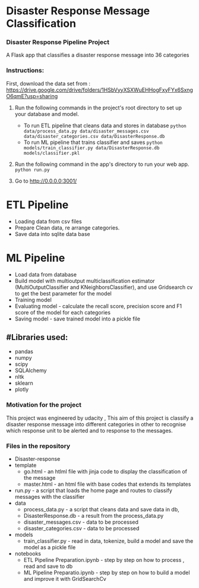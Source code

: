 # Disaster Response Message Classification
### Disaster Response Pipeline Project
A Flask app that classifies a disaster response message into 36 categories

### Instructions:
First, download the data set from : https://drive.google.com/drive/folders/1HSbVyyXSXWuEHHogFxyFYx6SxngO6qmE?usp=sharing
1. Run the following commands in the project's root directory to set up your database and model.

    - To run ETL pipeline that cleans data and stores in database
        `python data/process_data.py data/disaster_messages.csv data/disaster_categories.csv data/DisasterResponse.db`
    - To run ML pipeline that trains classifier and saves
        `python models/train_classifier.py data/DisasterResponse.db models/classifier.pkl`

2. Run the following command in the app's directory to run your web app.
    `python run.py`

3. Go to http://0.0.0.0:3001/



# ETL Pipeline
 * Loading data from csv files
 * Prepare Clean data, re arrange categories.
 * Save data into sqlite data base
 
# ML Pipeline
 * Load data from database
 * Build model with multioutput multiclassification estimator (MultiOutputClassifier and KNeighborsClassifier), and use Gridsearch cv to get the best parameter for    the model
 * Training model 
 * Evaluating model - calculate the recall score, precision score and F1 score of the model for each categories
 * Saving model - save trained model into a pickle file

 
 ## #Libraries used:
 * pandas
 * numpy
 * scipy
 * SQLAlchemy
 * nltk
 * sklearn
 * plotly
 
 
 ### Motivation for the project
 This project was engineered by udacity ,
 This aim of this project is classify a disaster response message into different categories in other to recognise which response unit to be alerted and to response   to the messages.

 ### Files in the repository 
 
 * Disaster-response 
  * template
    * go.html - an htlml file with jinja code to display the classification of the message
    * master.html - an html file with base codes that extends its templates
  * run.py - a script that loads the home page and routes to classify messages with the classifier
 * data
    * process_data.py - a script that cleans data and save data in db,
    * DisasterResponse.db - a result from the process_data.py
    * disaster_messages.csv - data to be processed
    * disaster_categories.csv - data to be processed
 * models
    * train_classifier.py - read in data, tokenize, build a model and save the model as a pickle file
 * notebooks
   * ETL Pipeline Preparation.ipynb - step by step on how to process , read and save to db
   * ML Pipeline Preparatio.ipynb - step by step on how to build a model and improve it with GridSearchCv
 
